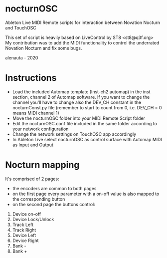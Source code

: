 # nocturnOSC
Ableton Live MIDI Remote scripts for interaction between Novation Nocturn and TouchOSC

<p>This set of script is heavily based on LiveControl by ST8 &lt;st8@q3f.org&gt;<br />My contribution was to add the MIDI functionality to control the underrated Novation Nocturn and fix some bugs.</p>

alenauta - 2020

# Instructions

<ul>
  <li>Load the included Automap template (Inst-ch2.automap) in the inst section, channel 2 of Automap software. If you want to change the channel you'll have to   change also the DEV_CH constant in the nocturnConst.py file (remember to start to count from 0, i.e. DEV_CH = 0 means MIDI channel 1)</li>
  <li>Move the nocturnOSC folder into your MIDI Remote Script folder</li>
  <li>Edit the nocturnOSC.conf file included in the same folder according to your network configuration</li>
  <li>Change the network settings on TouchOSC app accordingly</li>
  <li>In Ableton Live select nocturnOSC as control surface with Automap MIDI as Input and Output</li>
</ul>

# Nocturn mapping

It's comprised of 2 pages:
<ul>
  <li>the encoders are common to both pages</li>
  <li>on the first page every parameter with a on-off value is also mapped to the corresponding button</li>
  <li>on the second page the buttons control:</li>
  </ul>
  <ol>
    <li>Device on-off</li>
    <li>Device Lock/Unlock</li>
    <li>Track Left</li>
    <li>Track Right</li>
    <li>Device Left</li>
    <li>Device Right</li>
    <li>Bank -</li>
    <li>Bank +</li>
  </ol>

